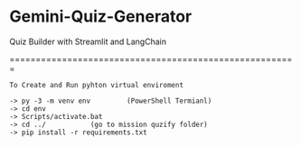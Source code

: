 # Gemini-Quiz-Generator

Quiz Builder with Streamlit and LangChain

=======================================================

	To Create and Run pyhton virtual enviroment

	-> py -3 -m venv env  		 (PowerShell Termianl)
	-> cd env
	-> Scripts/activate.bat
	-> cd ../ 			(go to mission quzify folder)
	-> pip install -r requirements.txt
